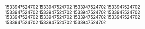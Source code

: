 1533947524702
1533947524702
1533947524702
1533947524702
1533947524702
1533947524702
1533947524702
1533947524702
1533947524702
1533947524702
1533947524702
1533947524702
1533947524702
1533947524702
1533947524702